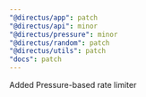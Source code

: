 ```yaml
---
"@directus/app": patch
"@directus/api": minor
"@directus/pressure": minor
"@directus/random": patch
"@directus/utils": patch
"docs": patch
---
```


Added Pressure-based rate limiter
